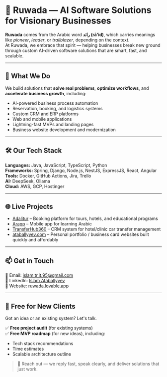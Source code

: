 # 🚀 Ruwada — AI Software Solutions for Visionary Businesses

**Ruwada** comes from the Arabic word **رائد (rā'id)**, which carries meanings like *pioneer*, *leader*, or *trailblazer*, depending on the context.  
At Ruwada, we embrace that spirit — helping businesses break new ground through custom AI-driven software solutions that are smart, fast, and scalable.

---

## 💼 What We Do

We build solutions that **solve real problems**, **optimize workflows**, and **accelerate business growth**, including:

- AI-powered business process automation  
- Reservation, booking, and logistics systems  
- Custom CRM and ERP platforms  
- Web and mobile applications  
- Lightning-fast MVPs and landing pages  
- Business website development and modernization

---

## 🛠️ Our Tech Stack

**Languages:** Java, JavaScript, TypeScript, Python  
**Frameworks:** Spring, Django, Node.js, NestJS, ExpressJS, React, Angular  
**Tools:** Docker, GitHub Actions, Jira, Trello  
**AI:** DeepSeek, Ollama  
**Cloud:** AWS, GCP, Hostinger

---

## 🌐 Live Projects

- [Adalitur](https://www.adalitur.com.tr/) – Booking platform for tours, hotels, and educational programs  
- [Arapp](https://arapp.one) – Mobile app for learning Arabic  
- [TransferHub360](https://transferhub360.com/) – CRM system for hotel/clinic car transfer management  
- [ataballyyev.com](https://ataballyyev.com/) – Personal portfolio / business card websites built quickly and affordably  

---

## 📫 Get in Touch

🔹 Email: [islam.tr.it.95@gmail.com](mailto:islam.tr.it.95@gmail.com)  
🔹 LinkedIn: [Islam Ataballyyev](https://www.linkedin.com/in/islam-ataballyyev)  
🔹 Website: [ruwada.lovable.app](https://ruwada.lovable.app)

---

## 🎁 Free for New Clients

Got an idea or an existing system? Let's talk.

✅ **Free project audit** (for existing systems)  
✅ **Free MVP roadmap** (for new ideas), including:
- Tech stack recommendations  
- Time estimates  
- Scalable architecture outline

> 👋 Reach out — we reply fast, speak clearly, and deliver solutions that just work.
